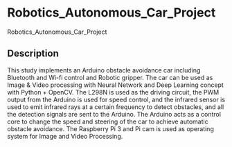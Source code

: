 # Robotics_Autonomous_Car_Project
Robotics_Autonomous_Car_Project

## Description
This study implements an Arduino obstacle avoidance car including Bluetooth and Wi-fi control and Robotic gripper. The car can be used as Image & Video processing with Neural Network and Deep Learning concept with Python + OpenCV. The L298N is used as the driving circuit, the PWM output from the Arduino is used for speed control, and the infrared sensor is used to emit infrared rays at a certain frequency to detect obstacles, and all the detection signals are sent to the Arduino. The Arduino acts as a control core to change the speed and steering of the car to achieve automatic obstacle avoidance. The Raspberry Pi 3 and Pi cam is used as operating system for Image and Video Processing.
